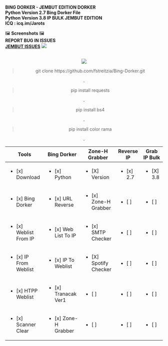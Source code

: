 **BING DORKER - JEMBUT EDITION DORKER**
<br>
**Python Version 2.7 Bing Dorker File**<br>
**Python Version 3.8 IP BULK JEMBUT EDITION**<br>
**ICQ : icq.im/Jarots**

🖼️ **Screenshots** 🖼️<br>
**REPORT BUG IN ISSUES**<br>
**[JEMBUT ISSUES](https://github.com/fstreitzia/Bing-Dorker/issues/new)**
<img src="https://scontent-sin6-1.xx.fbcdn.net/v/t1.15752-9/116195177_329625721745638_8857232788391062012_n.png?_nc_cat=104&_nc_sid=b96e70&_nc_eui2=AeH2tGfJRUwxtGq7r7Fkd68gJqMRKTzpGrQmoxEpPOkatHTVrQA71LsILY1hmFLqW23wrW2iX5MMD0FbuuAnqrhs&_nc_ohc=KaqmFrjIK5kAX8-SKyx&_nc_oc=AQkskhz5TQYLlHN5Jea6lg3NL5yOTT1cVGntW2uDECDR1hRDyhq-q5sVsi2CwSuGnlw&_nc_ht=scontent-sin6-1.xx&oh=b7ca5ec4c897fdb95df2564836b7f49e&oe=5F40108B"><center><br>
<img src="https://scontent-sin6-1.xx.fbcdn.net/v/t1.15752-9/116042704_289029275505630_7335972952880635916_n.png?_nc_cat=101&_nc_sid=b96e70&_nc_eui2=AeGpViRryIJHv_3kh5z2VBIvrGweqftsIlKsbB6p-2wiUiZguCjKMCI254OVXGl-BnM7qe6mo4auN0lM6d2TcdGE&_nc_ohc=tZQb6qJs0KQAX9I828p&_nc_ht=scontent-sin6-1.xx&oh=a4df0f7901c7c7942e5b8deff5caaad2&oe=5F402B1F">
<blockquote>git clone https://github.com/fstreitzia/Bing-Dorker.git</blockquote>.
<blockquote>pip install requests</blockquote>.
<blockquote>pip install bs4</blockquote>.
<blockquote>pip install color rama</blockquote>.
 
| Tools | Bing Dorker | Zone-H Grabber   | Reverse IP  | Grab IP Bulk | 
|---------------------------------- |---------------|---------------|----------------|-----------|
| <ul><li>[x] Download </li></ul>       | <ul><li>[x] Python </li></ul>        | <ul><li>[X] Version </li></ul> | <ul><li>[x] 2.7 </li></ul> | <ul><li>[X] 3.8 </li></ul> |
| <ul><li>[x] Bing Dorker </li></ul>       | <ul><li>[x] URL Reverse </li></ul>        | <ul><li>[x] Zone-H Grabber  </li></ul> | <ul><li>[ ]  </li></ul> | <ul><li>[ ]  </li></ul> |
| <ul><li>[x] Weblist From IP </li></ul>       | <ul><li>[x] Web List To IP</li></ul>        | <ul><li>[x] SMTP Checker </li></ul> | <ul><li>[ ]  </li></ul> | <ul><li>[ ]  </li></ul> |
| <ul><li>[x] IP From Weblist </li></ul>       | <ul><li>[x] IP To Weblist </li></ul>        | <ul><li>[X] Spotify Checker  </li></ul> | <ul><li>[ ]  </li></ul> | <ul><li>[ ]  </li></ul> |
| <ul><li>[x] HTPP Weblist </li></ul>       | <ul><li>[x] Tranacak Ver1</li></ul>        | <ul><li>[ ]  </li></ul> | <ul><li>[ ]  </li></ul> | <ul><li>[ ]  </li></ul> |
| <ul><li>[x] Scanner Clear </li></ul>       | <ul><li>[x] Zone-H Grabber</li></ul>        | <ul><li>[ ]  </li></ul> | <ul><li>[ ]  </li></ul> | <ul><li>[ ]  </li></ul> |
